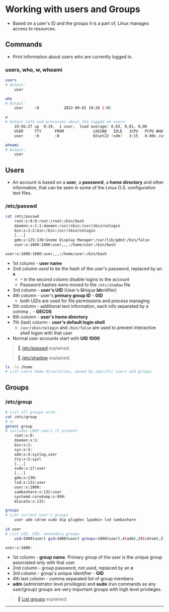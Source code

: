 # Working with users and Groups

- Based on a user's ID and the groups it is a part of, Linux manages access to resources.

## Commands

- Print information about users who are currently logged in.

### users, who, w, whoami

```bash
users
# Output:
	user

who
# Output:
	user     :0           2022-09-02 19:26 (:0)

w
# Output info and processes about the logged on users:
	19:56:27 up  9:19,  1 user,  load average: 0,03, 0,01, 0,00
	USER     TTY      FROM             LOGIN@   IDLE   JCPU   PCPU WHAT
	user     :0       :0               02set22 ?xdm?   3:15   0.00s /usr/lib/gdm3/gdm-x-session --run-sc

whoami
# Output:
	user
```

## Users

- An account is based on a **user**, a **password**, a **home directory** and other information, that can be seen in some of the Linux O.S. configuration text files.

### /etc/passwd

```bash
cat /etc/passwd
    root:x:0:0:root:/root:/bin/bash
    daemon:x:1:1:daemon:/usr/sbin:/usr/sbin/nologin
    bin:x:2:2:bin:/bin:/usr/sbin/nologin
    [...]
    gdm:x:125:130:Gnome Display Manager:/var/lib/gdm3:/bin/false
    user:x:1000:1000:user,,,:/home/user:/bin/bash
```

`user:x:1000:1000:user,,,:/home/user:/bin/bash`

- 1st column - **user name**
- 2nd column *used to be the hash* of the user's password, replaced by an **x**
  - `*` in the second column disable logins to the account
  - Password hashes were moved to the `/etc/shadow` file
- 3rd column - **user's UID** (User's **U**nique **Id**entifier)
- 4th column - user's **primary group ID** - **GID**
  - both UIDs are used for file permissions and process managing
- 5th column - additional text information, each info separated by a comma `,` - **GECOS**
- 6th column - **user's home directory**
- 7th (last) column - **user's default login shell**
  - `/usr/sbin/nologin` and `/bin/false` are used to prevent interactive shell logon with that user
- Normal user accounts start with **UID 1000**

> 📌 [/etc/passwd](https://linuxize.com/post/etc-passwd-file/) explained.
>
> 📌 [/etc/shadow](https://linuxize.com/post/etc-shadow-file/) explained.

```bash
ls -la /home
# List users home directories, owned by specific users and groups
```

## Groups

### /etc/group

```bash
# List all groups with:
cat /etc/group
# or
getent group
# includes LDAP users if present
	root:x:0:
    daemon:x:1:
    bin:x:2:
    sys:x:3:
    adm:x:4:syslog,user
    tty:x:5:sysl
    [...]
    sudo:x:27:user
    [...]
    gdm:x:130:
    lxd:x:131:user
    user:x:1000:
    sambashare:x:132:user
    systemd-coredump:x:999:
    mlocate:x:133:

groups
# List current user's groups
	user adm cdrom sudo dip plugdev lpadmin lxd sambashare
	
id user
# List UID, GID, secondary groups
	uid=1000(user) gid=1000(user) groups=1000(user),4(adm),24(cdrom),27(sudo),30(dip),46(plugdev),120(lpadmin),131(lxd),132(sambashare)
```

`user:x:1000:`

- 1st column - **group name**. Primary group of the user is the unique group associated only with that user.
- 2nd column - group password, not used, replaced by an **x**
- 3rd column - group's unique identifier - **GID**
- 4th last column - comma separated list of group members
- **adm** (administrator level privileges) and **sudo** (run commands as any user/group) groups are very important groups with high level privileges.

> 📌 [List groups](https://linuxize.com/post/how-to-list-groups-in-linux/) explained.

------

